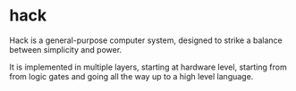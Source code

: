 # hack

Hack is a general-purpose computer system, designed to strike a balance between simplicity and power.

It is implemented in multiple layers, starting at hardware level, starting from from logic gates and going all the way up to a high level language.